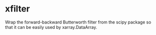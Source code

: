 # xfilter
Wrap the forward-backward Butterworth filter from the scipy package so that it can be easily used by xarray.DataArray. 
